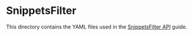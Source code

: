 # SnippetsFilter

This directory contains the YAML files used in the [SnippetsFilter API](https://docs.nginx.com/nginx-gateway-fabric/traffic-management/snippets/) guide.
